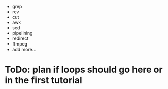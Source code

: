 - grep
- rev
- cut
- awk
- sed
- pipelining
- redirect
- ffmpeg
- add more...
# ToDo: plan if loops should go here or in the first tutorial
